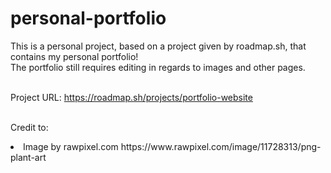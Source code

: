 # personal-portfolio
This is a personal project, based on a project given by roadmap.sh, that contains my personal portfolio!
<br> The portfolio still requires editing in regards to images and other pages.

<br> Project URL: https://roadmap.sh/projects/portfolio-website

<br>Credit to:
<li>Image by rawpixel.com https://www.rawpixel.com/image/11728313/png-plant-art</li>
